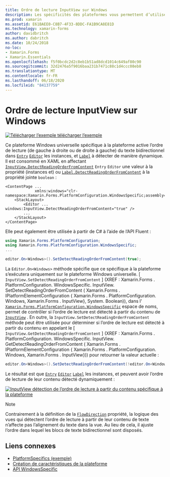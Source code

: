 ```yaml
---
title: Ordre de lecture InputView sur Windows
description: Les spécificités des plateformes vous permettent d’utiliser des fonctionnalités uniquement disponibles sur une plateforme spécifique, sans implémenter de convertisseurs ou d’effets personnalisés. Cet article explique comment utiliser le spécifique à la plateforme Windows, qui permet de détecter de manière dynamique le texte bidirectionnel.
ms.prod: xamarin
ms.assetid: E61BAEE0-C8B7-4F33-8DDC-FA1B9CA8E81D
ms.technology: xamarin-forms
author: davidbritch
ms.author: dabritch
ms.date: 10/24/2018
no-loc:
- Xamarin.Forms
- Xamarin.Essentials
ms.openlocfilehash: f5f0bcdc2d2c8eb1b51ad8dcd1014c649af80c90
ms.sourcegitcommit: 32d2476a5f9016baa231b7471c88c1d4ccc08eb8
ms.translationtype: MT
ms.contentlocale: fr-FR
ms.lasthandoff: 06/18/2020
ms.locfileid: "84137759"
---
```

# <a name="inputview-reading-order-on-windows"></a>Ordre de lecture InputView sur Windows

[![Télécharger ](~/media/shared/download.png) l’exemple télécharger l’exemple](https://docs.microsoft.com/samples/xamarin/xamarin-forms-samples/userinterface-platformspecifics)

Ce plateforme Windows universelle spécifique à la plateforme active l’ordre de lecture (de gauche à droite ou de droite à gauche) du texte bidirectionnel dans [`Entry`](xref:Xamarin.Forms.Entry) [`Editor`](xref:Xamarin.Forms.Editor) les instances, et [`Label`](xref:Xamarin.Forms.Label) à détecter de manière dynamique. Il est consommé en XAML en affectant [`InputView.DetectReadingOrderFromContent`](xref:Xamarin.Forms.PlatformConfiguration.WindowsSpecific.InputView.DetectReadingOrderFromContentProperty) `Entry` `Editor` une valeur à la propriété (instances et) ou [`Label.DetectReadingOrderFromContent`](xref:Xamarin.Forms.PlatformConfiguration.WindowsSpecific.Label.DetectReadingOrderFromContentProperty) à la propriété jointe `boolean` :

```xaml
<ContentPage ...
             xmlns:windows="clr-namespace:Xamarin.Forms.PlatformConfiguration.WindowsSpecific;assembly=Xamarin.Forms.Core">
    <StackLayout>
        <Editor ... windows:InputView.DetectReadingOrderFromContent="true" />
        ...
    </StackLayout>
</ContentPage>
```

Elle peut également être utilisée à partir de C# à l’aide de l’API Fluent :

```csharp
using Xamarin.Forms.PlatformConfiguration;
using Xamarin.Forms.PlatformConfiguration.WindowsSpecific;
...

editor.On<Windows>().SetDetectReadingOrderFromContent(true);
```

La `Editor.On<Windows>` méthode spécifie que ce spécifique à la plateforme s’exécutera uniquement sur le plateforme Windows universelle. [ `InputView.SetDetectReadingOrderFromContent` ] (XREF : Xamarin.Forms . PlatformConfiguration. WindowsSpecific. InputView. SetDetectReadingOrderFromContent ( Xamarin.Forms . IPlatformElementConfiguration { Xamarin.Forms . PlatformConfiguration. Windows, Xamarin.Forms . InputView}, System. Boolean)), dans l' [`Xamarin.Forms.PlatformConfiguration.WindowsSpecific`](xref:Xamarin.Forms.PlatformConfiguration.WindowsSpecific) espace de noms, permet de contrôler si l’ordre de lecture est détecté à partir du contenu de [`InputView`](xref:Xamarin.Forms.InputView) . En outre, la `InputView.SetDetectReadingOrderFromContent` méthode peut être utilisée pour déterminer si l’ordre de lecture est détecté à partir du contenu en appelant le [ `InputView.GetDetectReadingOrderFromContent` ] (XREF : Xamarin.Forms . PlatformConfiguration. WindowsSpecific. InputView. GetDetectReadingOrderFromContent ( Xamarin.Forms . IPlatformElementConfiguration { Xamarin.Forms . PlatformConfiguration. Windows, Xamarin.Forms . InputView})) pour retourner la valeur actuelle :

```csharp
editor.On<Windows>().SetDetectReadingOrderFromContent(!editor.On<Windows>().GetDetectReadingOrderFromContent());
```

Le résultat est que [`Entry`](xref:Xamarin.Forms.Entry) [`Editor`](xref:Xamarin.Forms.Editor) [`Label`](xref:Xamarin.Forms.Label) les instances, et peuvent avoir l’ordre de lecture de leur contenu détecté dynamiquement :

[![InputView détection de l’ordre de lecture à partir du contenu spécifique à la plateforme](inputview-reading-order-images/editor-readingorder.png "InputView détection de l’ordre de lecture à partir du contenu spécifique à la plateforme")](inputview-reading-order-images/editor-readingorder-large.png#lightbox "InputView détection de l’ordre de lecture à partir du contenu spécifique à la plateforme")

> [!NOTE]
> Contrairement à la définition de la [`FlowDirection`](xref:Xamarin.Forms.VisualElement.FlowDirection) propriété, la logique des vues qui détectent l’ordre de lecture à partir de leur contenu de texte n’affecte pas l’alignement du texte dans la vue. Au lieu de cela, il ajuste l’ordre dans lequel les blocs de texte bidirectionnel sont disposés.

## <a name="related-links"></a>Liens connexes

- [PlatformSpecifics (exemple)](https://docs.microsoft.com/samples/xamarin/xamarin-forms-samples/userinterface-platformspecifics)
- [Création de caractéristiques de la plateforme](~/xamarin-forms/platform/platform-specifics/index.md#creating-platform-specifics)
- [API WindowsSpecific](xref:Xamarin.Forms.PlatformConfiguration.WindowsSpecific)
